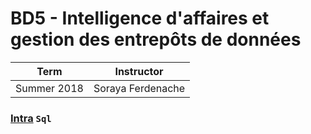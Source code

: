 
# BD5 - Intelligence d'affaires et gestion des entrepôts de données
| Term | Instructor |
| --- | --- |
| Summer 2018  | Soraya Ferdenache  |

### [Intra](/BD5/intra) `Sql`
